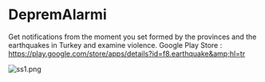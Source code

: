 # DepremAlarmi
Get notifications from the moment you set formed by the provinces and the earthquakes in Turkey and examine violence.  Google Play Store : https://play.google.com/store/apps/details?id=f8.earthquake&amp;hl=tr

![ss1.png](https://i.hizliresim.com/1IcFvo.png) 
